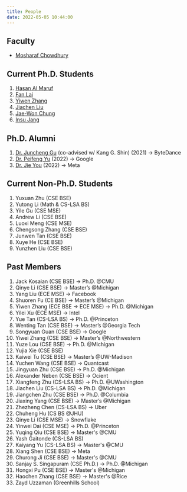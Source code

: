 ```yaml
---
title: People
date: 2022-05-05 10:44:00
---
```


## Faculty

* [Mosharaf Chowdhury](https://www.mosharaf.com/)

## Current Ph.D. Students

1. [Hasan Al Maruf](https://web.eecs.umich.edu/~hasanal/)
1. [Fan Lai](https://web.eecs.umich.edu/~fanlai/)
1. [Yiwen Zhang](https://web.eecs.umich.edu/~yiwenzhg/)
1. [Jiachen Liu](http://www-personal.umich.edu/~amberljc/)
1. [Jae-Won Chung](http://about.jaewonchung.me/)
1. [Insu Jang](https://insujang.github.io/)

## Ph.D. Alumni
1. [Dr. Juncheng Gu](https://www.linkedin.com/in/juncheng-gu-93960859/) (co-advised w/ Kang G. Shin) (2021) → ByteDance
2. [Dr. Peifeng Yu](https://www.linkedin.com/in/peifengyu/) (2022) → Google
3. [Dr. Jie You](https://www.linkedin.com/in/jimmyyou/) (2022) → Meta

## Current Non-Ph.D. Students
1. Yuxuan Zhu (CSE BSE)
1. Yutong Li (Math & CS-LSA BS)
1. Yile Gu (CSE MSE) 
1. Andrew Li (CSE BSE)
1. Luoxi Meng (CSE MSE) 
1. Chengsong Zhang (CSE BSE)
1. Junwen Tan (CSE BSE)
1. Xuye He (CSE BSE)
1. Yunzhen Liu (CSE BSE)

## Past Members
 1. Jack Kosaian (CSE BSE) → Ph.D. @CMU
 2. Qinye Li (CSE BSE) → Master’s @Michigan
 3. Yang Liu (ECE MSE) → Facebook
 4. Shuoren Fu (CE BSE) → Master’s @Michigan
 5. Yiwen Zhang (ECE BSE → ECE MSE) → Ph.D. @Michigan
 6. Yilei Xu (ECE MSE) → Intel
 7. Yue Tan (CS-LSA BS) → Ph.D. @Princeton
 8. Wenting Tan (CSE BSE) → Master’s @Georgia Tech
 9. Songyuan Guan (CSE BSE) → Google
10. Yiwei Zhang (CSE BSE) → Master’s @Northwestern
11. Yuze Lou (CSE BSE) → Ph.D. @Michigan
12. Yujia Xie (CSE BSE)
13. Kaiwei Tu (CSE BSE) → Master’s @UW-Madison
14. Yuchen Wang (CSE BSE) → Quantcast
15. Jingyuan Zhu (CSE BSE) → Ph.D. @Michigan
16. Alexander Neben (CSE BSE) → Ocient
17. Xiangfeng Zhu (CS-LSA BS) → Ph.D. @UWashington
18. Jiachen Liu (CS-LSA BS) → Ph.D. @Michigan
19. Jiangchen Zhu (CSE BSE) → Ph.D. @Columbia
20. Jiaxing Yang (CSE BSE) → Master’s @Michigan
21. Zhezheng Chen (CS-LSA BS) → Uber
22. Chuheng Hu (CS BS @JHU)
23. Qinye Li (CSE MSE) → Snowflake
24. Yinwei Dai (CSE MSE) → Ph.D. @Princeton
25. Yuqing Qiu (CSE BSE) → Master's @CMU
26. Yash Gaitonde (CS-LSA BS)
27. Kaiyang Yu (CS-LSA BS) → Master's @CMU
28. Xiang Shen (CSE BSE) → Meta
29. Churong Ji (CSE BSE) → Master's @CMU
30. Sanjay S. Singapuram (CSE Ph.D.) → Ph.D. @Michigan
31. Hongxi Pu (CSE BSE) → Master's @Michigan
32. Haochen Zhang (CSE BSE) → Master's @Rice
33. Zayd Uzzaman (Greenhills School)
